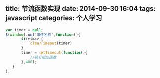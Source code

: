 title: 节流函数实现
date: 2014-09-30 16:04
tags: javascript
categories: 个人学习
---
```javascript
var timer = null;
$(window).on('事件名称',function(){
       if(timer){
           clearTimeout(timer)
       }
       timer = setTimeout(function(){
           //执行相应函数
       },400);
   }
); 
```